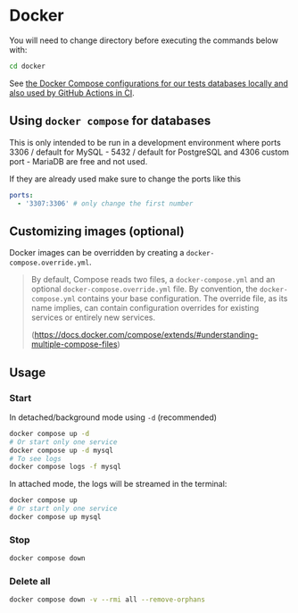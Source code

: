 # Docker

You will need to change directory before executing the commands below with:

```sh
cd docker
```

See [the Docker Compose configurations for our tests databases locally and also used by GitHub Actions in CI](./docker-compose.yml).

## Using `docker compose` for databases

This is only intended to be run in a development environment where ports 3306 / default for MySQL - 5432 / default for PostgreSQL and 4306 custom port - MariaDB are free and not used.

If they are already used make sure to change the ports like this

```yaml
ports:
  - '3307:3306' # only change the first number
```

## Customizing images (optional)

Docker images can be overridden by creating a `docker-compose.override.yml`.

> By default, Compose reads two files, a `docker-compose.yml` and an optional `docker-compose.override.yml` file. By convention, the `docker-compose.yml` contains your base configuration. The override file, as its name implies, can contain configuration overrides for existing services or entirely new services.
>
> (https://docs.docker.com/compose/extends/#understanding-multiple-compose-files)

## Usage

### Start

In detached/background mode using `-d` (recommended)

```sh
docker compose up -d
# Or start only one service
docker compose up -d mysql
# To see logs
docker compose logs -f mysql
```

In attached mode, the logs will be streamed in the terminal:

```sh
docker compose up
# Or start only one service
docker compose up mysql
```

### Stop

```sh
docker compose down
```

### Delete all

```sh
docker compose down -v --rmi all --remove-orphans
```
